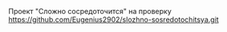 Проект "Сложно сосредоточится" на проверку https://github.com/Eugenius2902/slozhno-sosredotochitsya.git

